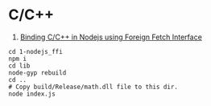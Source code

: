 # C/C++
1. [Binding C/C++ in Nodejs using Foreign Fetch Interface](1-nodejs_ffi)
```
cd 1-nodejs_ffi
npm i
cd lib
node-gyp rebuild
cd ..
# Copy build/Release/math.dll file to this dir.
node index.js
```